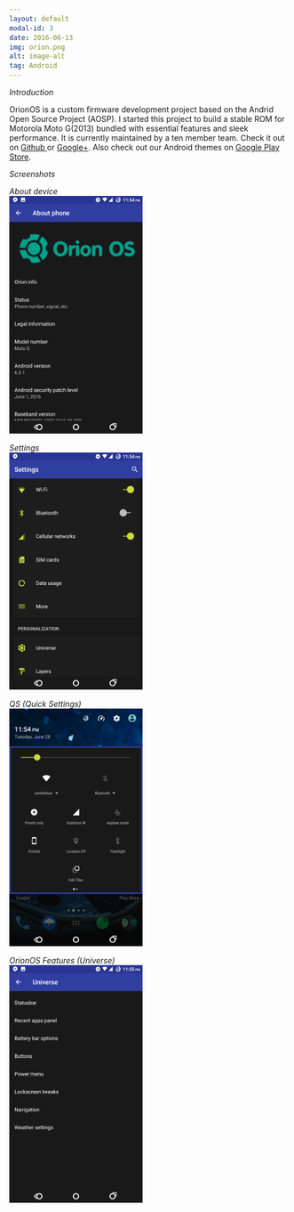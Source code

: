 ```yaml
---
layout: default
modal-id: 3
date: 2016-06-13
img: orion.png
alt: image-alt
tag: Android
---
```


*Introduction*

OrionOS is a custom firmware development project based on the Andrid Open Source Project (AOSP). I started this project to build a stable ROM for Motorola Moto G(2013) bundled with essential features and sleek performance. It is currently maintained by a ten member team. Check it out on <a href="https://github.com/TeamOrion" target="_blank" >Github </a> or <a href="https://plus.google.com/u/0/communities/111860173543944260545" target="_blank" >Google+</a>. Also check out our Android themes on <a href= "https://play.google.com/store/apps/dev?id=5103264314395409686" target="_blank">Google Play Store</a>.

*Screenshots*

_About device_<br>
<img src = "https://raw.githubusercontent.com/SohamJ/sohamj.github.io/master/img/orion/About.png" width= "240">


_Settings_ <br>
<img src = "https://raw.githubusercontent.com/SohamJ/sohamj.github.io/master/img/orion/Settings.png" width= "240">

_QS (Quick Settings)_ <br>
<img src = "https://raw.githubusercontent.com/SohamJ/sohamj.github.io/master/img/orion/QS.png" width= "240">

_OrionOS Features (Universe)_ <br>
<img src = "https://raw.githubusercontent.com/SohamJ/sohamj.github.io/master/img/orion/Universe.png" width= "240">
